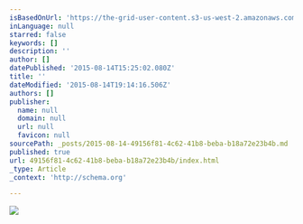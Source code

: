 ```yaml
---
isBasedOnUrl: 'https://the-grid-user-content.s3-us-west-2.amazonaws.com/b861aa6a-2f9c-413e-b6a1-6b4eec6f1449.jpg'
inLanguage: null
starred: false
keywords: []
description: ''
author: []
datePublished: '2015-08-14T15:25:02.080Z'
title: ''
dateModified: '2015-08-14T19:14:16.506Z'
authors: []
publisher:
  name: null
  domain: null
  url: null
  favicon: null
sourcePath: _posts/2015-08-14-49156f81-4c62-41b8-beba-b18a72e23b4b.md
published: true
url: 49156f81-4c62-41b8-beba-b18a72e23b4b/index.html
_type: Article
_context: 'http://schema.org'

---
```

![](https://the-grid-user-content.s3-us-west-2.amazonaws.com/b861aa6a-2f9c-413e-b6a1-6b4eec6f1449.jpg)